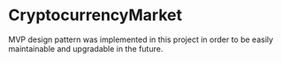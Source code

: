 # CryptocurrencyMarket

MVP design pattern was implemented in this project in order to be easily maintainable and upgradable in the future.

